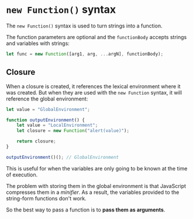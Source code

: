 # **`new Function()` syntax**

The `new Function()` syntax is used to turn strings into a function.

The function parameters are optional and the `functionBody` accepts strings and variables with strings:

```js
let func = new Function([arg1, arg, ...argN], functionBody);
```

## **Closure**

When a closure is created, it references the lexical environment where it was created. But when they are used with the `new Function` syntax, it will reference the global environment:

```js
let value = "GlobalEnvironment";

function outputEnvironment() {
	let value = "LocalEnvironment";
	let closure = new Function("alert(value)");

	return closure;
}

outputEnvironment()(); // GlobalEnvironment
```

This is useful for when the variables are only going to be known at the time of execution.

The problem with storing them in the global environment is that JavaScript compresses them in a _minifier_. As a result, the variables provided to the string-form functions don't work.

So the best way to pass a function is to **pass them as arguments**.
